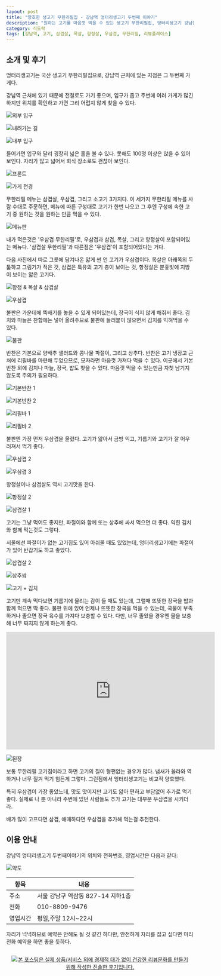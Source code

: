 ```yaml
---
layout: post
title: "양호한 생고기 무한리필집 - 강남역 엉터리생고기 두번째 이야기"
description: "원하는 고기를 마음껏 먹을 수 있는 생고기 무한리필집, 엉터리생고기 강남점을 가봤다."
category: 식도락
tags: [강남역, 고기, 삽겹살, 목살, 항정살, 우삼겹, 무한리필, 리뷰플레이스]
---
```


## 소개 및 후기

엉터리생고기는 국산 생고기 무한리필집으로,
강남역 근처에 있는 지점은 그 두번째 가게다.

강남역 근처에 있기 때문에 전철로도 가기 좋으며,
입구가 좁고 주변에 여러 가게가 많긴 하지만
위치를 확인하고 가면 그리 어렵지 않게 찾을 수 있다.

![외부 입구](https://lh3.googleusercontent.com/Dx3dhCAAZfDci509GNzly9gnYjJOEa-du7OKIHHaOoB1_HalpLKSbCthNB5XzMFr8SqYlNnEnwUGGA=s560)

![내려가는 길](https://lh3.googleusercontent.com/CJdJFGiXvxtENE0hB1h6mQNQwzdZwIpD9NrX3UhOn7UPv7X2rRtohYb7aGZhUR1bWx91NkytufsfRQ=s560)

![내부 입구](https://lh3.googleusercontent.com/qiwHXFwfTJBWNK-CkjviE77XWNHklGjgzSsv12IdmTQ6bKDFWq-JBYM003a_O3AgWLGtPVQpRzYpwg=s560)

들어가면 입구와 달리 굉장히 넓은 홀을 볼 수 있다.
못해도 100명 이상은 앉을 수 있어 보인다.
자리가 많고 넓어서 회식 장소로도 괜찮아 보인다.

![프론트](https://lh3.googleusercontent.com/vKc-ioVQoarbO3qQGnY7neZodJEQu_w5wCNt1ClvC4DYMivqg84maTYzgLyWIdGIiuFSAOVvouv6CQ=s560)

![가게 전경](https://lh3.googleusercontent.com/CoYv9w763O48g3yRAKDHFINflIVO-19p2kiA7wEfOZljehyYa0StJxuMm6AIzkyJyPmEFrkD5Yms-A=s560)

무한리필 메뉴는 삼겹살, 우삼겹, 그리고 소고기 3가지다.
이 세가지 무한리필 메뉴를 사람 수대로 주문하면,
메뉴에 따른 구성대로 고기가 한번 나오고
그 후엔 구성에 속한 고기 중 원하는 것을 원하는 만큼 먹을 수 있다.

![메뉴판](https://lh3.googleusercontent.com/ACzzgIHeIpFOhQcntqiHf-IOCxjs7MGBSMKkcx6TNH4yMvJkM6sG2RHOyekqBgFBJdPyVPo3KJ3syQ=s560)

내가 먹은것은 '우삼겹 무한리필'로,
우삼겹과 삼겹, 목살, 그리고 항정살이 포함되어있는 메뉴다.
'삼겹살 무한리필'과 다른점은 '우삼겹'이 포함되어있다는 거다.

다음 사진에서 따로 그릇에 담겨나온 얇게 썬 언 고기가 우삼겹이다.
목살은 아래쪽의 두툼하고 그림기가 적은 것,
삼겹은 특유의 고기 층이 보이는 것,
항정살은 분홍빛에 지방이 보이는 얇은 고기다.

![항정 & 목살 & 삼겹살](https://lh3.googleusercontent.com/HWiz7bGUg7vkClXgYiweirWAY-YREV4u5g8Lzw1-ftBEDx-wCekwA2rKGQEMUac1dpoHHz9v_17oxw=s560)

![우삼겹](https://lh3.googleusercontent.com/nRVwT3alZvrieNRmr5R7H1EPC_TcBM1iM4L8DeFWWY2ZYMYemXis5DGDdYAaeJAYmwHUjWwZLrYw0Q=s560)

불판은 가운데에 뚝배기를 놓을 수 있게 되어있는데,
장국이 식지 않게 해줘서 좋다.
김치와 마늘은 찬합에는 넣어 올려주므로 불판에 들러붙이 않으면서 김치를 익혀먹을 수 있다.

![불판](https://lh3.googleusercontent.com/sRJfiobsHga2Zsx-LLz9ybM76sgauHA65QmApZ95jketEOHWzJ1ctjYmKwNkunEqMTEthzFAaZz1Cw=s560)

반찬은 기본으로 양배추 샐러드와 콩나물 파절이, 그리고 상추다.
반찬은 고기 냉장고 근처에 리필바를 마련해 두었으므로,
모자라면 마음껏 가져다 먹을 수 있다.
이곳에서 기본 반찬 외에 김치나 마늘, 장국, 밥도 찾을 수 있다.
마음껏 먹을 수 있는만큼 자칫 남기지 않도록 주의가 필요하다.

![기본반찬 1](https://lh3.googleusercontent.com/fDymn3cvtigoAzoBYOcW6eFqX4tlDji9xzhD-a47rRe2Vfg2ueqA0Ub3k5scr7rN-8YqBYzEUGfzjQ=s560)

![기본반찬 2](https://lh3.googleusercontent.com/tc5IL1SnnRsKB_8qYkRAmP_sWuvZhc2Jfq4dmRnj9-9e2WhDklA9NwnOXgGrtzbH9gN9fYZDqOLhrg=s560)

![리필바 1](https://lh3.googleusercontent.com/IhHaNH_kX5xD4Vl1u7zGkGvKWvTmxS8HiZxydki9UgPWxYb5p0L0Qyi-p5mp2Qt-s394uj8gvW0b_w=s560)

![리필바 2](https://lh3.googleusercontent.com/63hehvG0hS5Nsdti8mmMXkrddKzqJYIEXYHrnjj9d37nJ6grewVBkgS4W90f4Pde_vqGDwdMfVMx1A=s560)

불판엔 가장 먼저 우삼겹을 올렸다.
고기가 얇아서 금방 익고,
기름기와 고기가 잘 어우러져서 먹기 좋다.

![우삼겹 2](https://lh3.googleusercontent.com/DQLYnSbPkOchpXStaoafsbGqLIZHbBhMTRcNPyy6jqAJNc6gmqb_zF1a1pmENyMPfx91WFQRaNLiVA=s560)

![우삼겹 3](https://lh3.googleusercontent.com/z580P8Wz-tVsIKyTq3v0SO1Rw3T2EBBTsoyUxVc4xJ-q5RjtdXP2YRUff8bYnBgWMqtzsLDqnLLGTg=s560)

항정살이나 삼겹살도 역시 고기맛을 한다.

![항정살 2](https://lh3.googleusercontent.com/D3JXralgQe-O1wgR1izMQn18i2Dh6jJOGaQr8rqu7_KXbYspAiIhu8XnN1fgEKmG6tnbnU2e4QZlNQ=s560)

![삼겹살 1](https://lh3.googleusercontent.com/kj0unpXlMZZ9UutceS2h6II7fWBvGgXmDQHLtsWxAdcE6TQG52AF17_ctiE0rDoD-H1U0_gM5TZVPA=s560)

고기는 그냥 먹어도 좋지만,
파절이와 함께 또는 상추에 싸서 먹으면 더 좋다.
익힌 김치와 함께 먹는것도 그렇다.

서울에선 파절이가 없는 고기집도 있어 아쉬울 때도 있었는데,
엉터리생고기에는 파절이가 있어 반갑기도 하고 좋았다.

![삽겹살 2](https://lh3.googleusercontent.com/8u0mNOZZBcOR-PXHCdgV2VdminjsszT2CXogbnMrO6j7dFIFa0Wq9uha_nzwRtwBNmNpp2mxAf1KvA=s560)

![상추쌈](https://lh3.googleusercontent.com/vkMOFvUz6MzqtJCec4NtqV6PkkRAVVnHl-5t0EIs5sv-ivEaUSHiSu1yvp42-5ydWVY-CRdO4jyDDA=s560)

![고기 + 김치](https://lh3.googleusercontent.com/-AmSD2lBzPXyUW3AvYsGodz2wFRyyA9f1LnM3JfFXUfieS5QRmIU2afGNdUIxFQIrePCdNCSbQSTiA=s560)

고기만 계속 먹다보면 기름기에 물리는 감이 들 때도 있는데,
그럴때 뜨뜻한 장국을 밥과 함께 먹으면 딱 좋다.
불판 위에 있어 언제나 뜨뜻한 장국을 먹을 수 있는데,
국물이 부족하거나 졸으면 장국 육수를 가져다 보충할 수 있다.
다만, 너무 졸았을 경우엔 물을 보충해 너무 짜지지 않게 하는게 좋다.

<center><iframe width="560" height="315" src="https://www.youtube.com/embed/KYjU5DYFK-A" frameborder="0" gesture="media" allow="encrypted-media" allowfullscreen></iframe></center>

![된장](https://lh3.googleusercontent.com/Cb97s8Avepl9Zw2XWXvjyYuutngL1joAyG1U7couBvotII21mdW05r5utN3OSXvUk2XvaUSN3N19HA=s560)

보통 무한리필 고기집이라고 하면 고기의 질이 형편없는 경우가 많다.
냄새가 올라와 역하거나 너무 질겨 먹기 힘든게 그렇다.
그런점에서 엉터리생고기는 비교적 양호했다.

특히 우삼겹이 가장 좋았느데,
맛도 맛이지만 고기도 얇아 편하고 부담없어 추가로 먹기 좋다.
실제로 나 뿐 아니라 주변에 있던 사람들도 추가 고기는 대부분 우삼겹을 시키더라.

배가 많이 고프다면 삼겹, 애매하다면 우삼겹을 추가해 먹는걸 추천한다.


## 이용 안내

강남역 엉터리생고기 두번째이야기의 위치와 전화번호, 영업시간은 다음과 같다:

![약도](https://lh3.googleusercontent.com/-CdnlTzsY5G8/WkD7Np43-nI/AAAAAAAAcys/spnmEtVZ3LIDBlExmzcTu0ncHejl4Xc0ACE0YBhgL/s0/ungteori-gangnam-map.gif)

항목     | 내용
---------|-----------------------------------
주소     | 서울 강남구 역삼동 827-14 지하1층
전화     | 010-8809-9476
영업시간 | 평일,주말 12시~22시

자리가 넉넉하므로 예약은 안해도 될 것 같긴 하다만,
안전하게 자리를 잡고 싶다면 미리 전화 예약을 하면 좋을 듯하다.



<div style="text-align: center; padding: 1em;"><a href="http://reviewplace.co.kr/detail.php?number=10992" target="_blank"><img src="http://reviewplace.co.kr/blog_traffic.php?key=MTA5OTJ8cmV6bm9h" border="0" alt="본 포스팅은 실제 상품/서비스 외에 경제적 대가 없이 건강한 리뷰문화를 만들기 위해 작성한 진솔한 후기입니다."></a></div>
